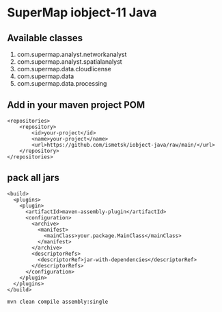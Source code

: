 # SuperMap iobject-11 Java

## Available classes
1. com.supermap.analyst.networkanalyst
2. com.supermap.analyst.spatialanalyst
3. com.supermap.data.cloudlicense
4. com.supermap.data
5. com.supermap.data.processing


## Add in your maven project POM
```
<repositories>
    <repository>
        <id>your-project</id>
        <name>your-project</name>
        <url>https://github.com/ismetsk/iobject-java/raw/main/</url>
    </repository>
</repositories>
```

## pack all jars
```
<build>
  <plugins>
    <plugin>
      <artifactId>maven-assembly-plugin</artifactId>
      <configuration>
        <archive>
          <manifest>
            <mainClass>your.package.MainClass</mainClass>
          </manifest>
        </archive>
        <descriptorRefs>
          <descriptorRef>jar-with-dependencies</descriptorRef>
        </descriptorRefs>
      </configuration>
    </plugin>
  </plugins>
</build>
```
```
mvn clean compile assembly:single
```
